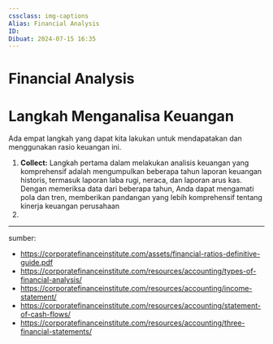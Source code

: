 ```yaml
---
cssclass: img-captions
Alias: Financial Analysis
ID: 
Dibuat: 2024-07-15 16:35
---
```

# Financial Analysis

# Langkah Menganalisa Keuangan 
Ada empat langkah yang dapat kita lakukan untuk  mendapatakan dan menggunakan rasio keuangan ini. 
1. **Collect:** Langkah pertama dalam melakukan analisis keuangan yang komprehensif adalah mengumpulkan beberapa tahun laporan keuangan historis, termasuk laporan laba rugi, neraca, dan laporan arus kas. Dengan memeriksa data dari beberapa tahun, Anda dapat mengamati pola dan tren, memberikan pandangan yang lebih komprehensif tentang kinerja keuangan perusahaan
2. 


---
sumber:
- https://corporatefinanceinstitute.com/assets/financial-ratios-definitive-guide.pdf
- https://corporatefinanceinstitute.com/resources/accounting/types-of-financial-analysis/
- https://corporatefinanceinstitute.com/resources/accounting/income-statement/
- https://corporatefinanceinstitute.com/resources/accounting/statement-of-cash-flows/
- https://corporatefinanceinstitute.com/resources/accounting/three-financial-statements/